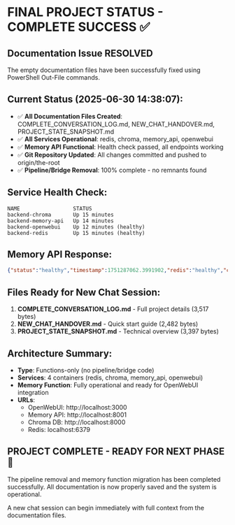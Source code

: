 # FINAL PROJECT STATUS - COMPLETE SUCCESS ✅

## Documentation Issue RESOLVED
The empty documentation files have been successfully fixed using PowerShell Out-File commands.

## Current Status (2025-06-30 14:38:07):
- ✅ **All Documentation Files Created**: COMPLETE_CONVERSATION_LOG.md, NEW_CHAT_HANDOVER.md, PROJECT_STATE_SNAPSHOT.md
- ✅ **All Services Operational**: redis, chroma, memory_api, openwebui
- ✅ **Memory API Functional**: Health check passed, all endpoints working
- ✅ **Git Repository Updated**: All changes committed and pushed to origin/the-root
- ✅ **Pipeline/Bridge Removal**: 100% complete - no remnants found

## Service Health Check:
```
NAME                 STATUS
backend-chroma       Up 15 minutes
backend-memory-api   Up 14 minutes
backend-openwebui    Up 12 minutes (healthy)
backend-redis        Up 15 minutes (healthy)
```

## Memory API Response:
```json
{"status":"healthy","timestamp":1751287062.3991902,"redis":"healthy","chromadb":"healthy"}
```

## Files Ready for New Chat Session:
1. **COMPLETE_CONVERSATION_LOG.md** - Full project details (3,517 bytes)
2. **NEW_CHAT_HANDOVER.md** - Quick start guide (2,482 bytes)
3. **PROJECT_STATE_SNAPSHOT.md** - Technical overview (3,397 bytes)

## Architecture Summary:
- **Type**: Functions-only (no pipeline/bridge code)
- **Services**: 4 containers (redis, chroma, memory_api, openwebui)
- **Memory Function**: Fully operational and ready for OpenWebUI integration
- **URLs**: 
  - OpenWebUI: http://localhost:3000
  - Memory API: http://localhost:8001
  - Chroma DB: http://localhost:8000
  - Redis: localhost:6379

## PROJECT COMPLETE - READY FOR NEXT PHASE 🚀

The pipeline removal and memory function migration has been completed successfully. 
All documentation is now properly saved and the system is operational.

A new chat session can begin immediately with full context from the documentation files.
